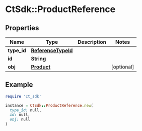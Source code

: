 # CtSdk::ProductReference

## Properties

| Name | Type | Description | Notes |
| ---- | ---- | ----------- | ----- |
| **type_id** | [**ReferenceTypeId**](ReferenceTypeId.md) |  |  |
| **id** | **String** |  |  |
| **obj** | [**Product**](Product.md) |  | [optional] |

## Example

```ruby
require 'ct_sdk'

instance = CtSdk::ProductReference.new(
  type_id: null,
  id: null,
  obj: null
)
```


